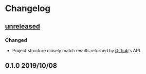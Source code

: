# Changelog

## [unreleased](https://github.com/spenserblack/github-stats-rs/compare/v0.1.0...master)
### Changed
- Project structure closely match results returned by [Github]'s API.

## 0.1.0 2019/10/08

[Github]: https://github.com
